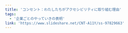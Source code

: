 ```yaml
---
title: 'コンセント：わたしたちがアクセシビリティに取り組む理由'
tags:
  - '企業ごとのやっていきの表明'
link: 'https://www.slideshare.net/CNT-A11Y/ss-97829663'
---
```


